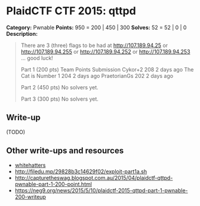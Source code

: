 # PlaidCTF CTF 2015: qttpd

**Category:** Pwnable
**Points:** 950 = 200 | 450 | 300
**Solves:** 52 = 52 | 0 | 0
**Description:**

> There are 3 (three) flags to be had at
> http://107.189.94.25 or
> http://107.189.94.255 or
> http://107.189.94.252 or
> http://107.189.94.253
> ... good luck!
> 
> 
> Part 1 (200 pts)
> Team	Points	Submission
> Cykor+2	208	2 days ago
> The Cat is Number 1	204	2 days ago
> PraetorianGs	202	2 days ago
> 
> Part 2 (450 pts)
> No solvers yet. 
> 
> Part 3 (300 pts)
> No solvers yet.

## Write-up

(TODO)

## Other write-ups and resources

* [whitehatters](https://www.whitehatters.academy/plaid-ctf-qttpd-part1/)
* <http://filedu.mp/29828b3c14629f02/exploit-part1a.sh>
* <http://capturetheswag.blogspot.com.au/2015/04/plaidctf-qttpd-pwnable-part-1-200-point.html>
* <https://neg9.org/news/2015/5/10/plaidctf-2015-qttpd-part-1-pwnable-200-writeup>
